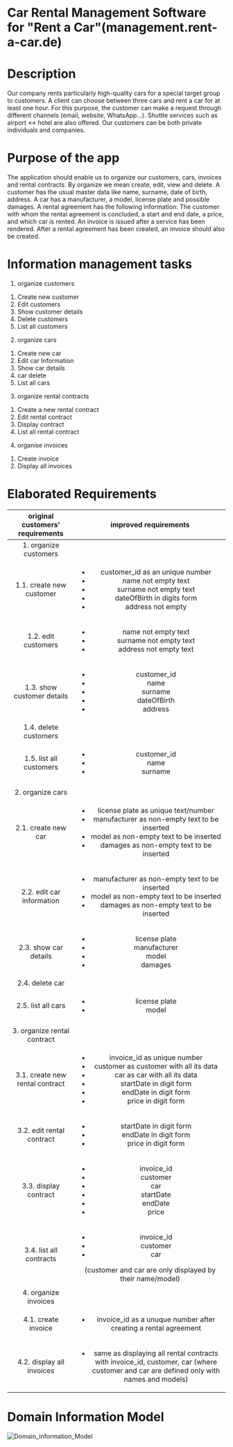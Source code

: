 # Car Rental Management Software for "Rent a Car"(management.rent-a-car.de)

# Description
Our company rents particularly high-quality cars for a special target group to customers. A client can choose between three cars and rent a car for at least one hour. For this purpose, the customer can make a request through different channels (email, website, WhatsApp...). Shuttle services such as airport <-> hotel are also offered. Our customers can be both private individuals and companies.

# Purpose of the app

The application should enable us to organize our customers, cars, invoices and rental contracts. By organize we mean create, edit, view and delete.
A customer has the usual master data like name, surname, date of birth, address. A car has a manufacturer, a model, license plate and possible damages. A rental agreement has the following information: The customer with whom the rental agreement is concluded, a start and end date, a price, and which car is rented. An invoice is issued after a service has been rendered. After a rental agreement has been created, an invoice should also be created. 

# Information management tasks
1. organize customers
  1) Create new customer
  2) Edit customers
  3) Show customer details
  4) Delete customers
  5) List all customers
2. organize cars
  1) Create new car
  2) Edit car Information
  3) Show car details
  4) car delete
  5) List all cars
3. organize rental contracts
  1) Create a new rental contract
  2) Edit rental contract
  3) Display contract
  4) List all rental contract
4. organise invoices
  1) Create invoice
  2) Display all invoices

# Elaborated Requirements

|original customers' requirements|improved requirements|
|:------------------------------:|:-------------------:|
|1. organize customers           | |
|1.1. create new customer        |<ul><li>customer_id as an unique number</li><li>name not empty text</li><li>surname not empty text</li><li>dateOfBirth in digits form</li><li>address not empty</li></ul> |
|1.2. edit customers             |<ul><li>name not empty text</li><li>surname not empty text</li><li>address not empty text</li></ul>|
|1.3. show customer details      |<ul><li>customer_id</li><li>name</li><li>surname</li><li>dateOfBirth</li><li>address</li></ul> |
|1.4. delete customers           | |
|1.5. list all customers         |<ul><li>customer_id</li><li>name</li><li>surname</li></ul> |
|                                | |
|2. organize cars                | |
|2.1. create new car             |<ul><li>license plate as unique text/number</li><li>manufacturer as non-empty text to be inserted</li><li>model as non-empty text to be inserted</li><li>damages as non-empty text to be inserted</li></ul>|
|2.2. edit car information       |<ul><li>manufacturer as non-empty text to be inserted</li><li>model as non-empty text to be inserted</li><li>damages as non-empty text to be inserted</li></ul>|
|2.3. show car details           |<ul><li>license plate</li><li>manufacturer</li><li>model</li><li>damages</li></ul>|
|2.4. delete car                 | |
|2.5. list all cars              |<ul><li>license plate</li><li>model</li></ul>|
|                                | |
|3. organize rental contract     | |
|3.1. create new rental contract |<ul><li>invoice_id as unique number</li><li>customer as customer with all its data</li><li>car as car with all its data</li><li>startDate in digit form</li><li>endDate in digit form</li><li>price in digit form</li></ul>|
|3.2. edit rental contract       |<ul><li>startDate in digit form</li><li>endDate in digit form</li><li>price in digit form</li></ul>|
|3.3. display contract           |<ul><li>invoice_id</li><li>customer</li><li>car</li><li>startDate</li><li>endDate</li><li>price</li></ul>|
|3.4. list all contracts         |<ul><li>invoice_id</li><li>customer</li><li>car</li></ul> (customer and car are only displayed by their name/model)|
|                                | |
|4. organize invoices            | |
|4.1. create invoice             |<ul><li>invoice_id as a unuque number after creating a rental agreement</ul></li>|
|4.2. display all invoices       |<ul><li>same as displaying all rental contracts with invoice_id, customer, car (where customer and car are defined only with names and models)</li></ul>|

# Domain Information Model

![Domain_Information_Model](https://github.com/krausma-4/car_rental_management/blob/master/Domain_Information_Model.png)
